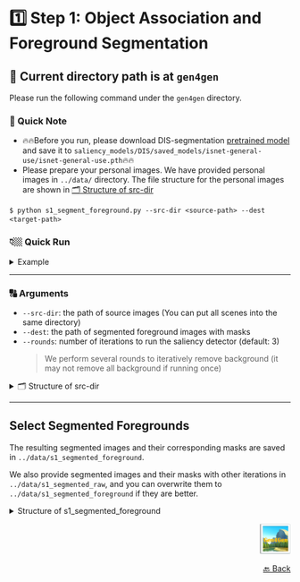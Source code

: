 # 1️⃣ Step 1: Object Association and Foreground Segmentation

## 🚩 Current directory path is at `gen4gen`
Please run the following command under the `gen4gen` directory.

### 🔖 Quick Note
- 🔥🔥Before you run, please download DIS-segmentation [pretrained model](https://drive.google.com/file/d/1XHIzgTzY5BQHw140EDIgwIb53K659ENH/view) and save it to `saliency_models/DIS/saved_models/isnet-general-use/isnet-general-use.pth`🔥🔥
- Please prepare your personal images. We have provided personal images in `../data/` directory. The file structure for the personal images are shown in <a href="#0">🗂 Structure of src-dir</a><br>

```bash=
$ python s1_segment_foreground.py --src-dir <source-path> --dest <target-path>
```

### 👇🏼 Quick Run
<details>
<summary>Example</summary>

```bash=
$ python s1_segment_foreground.py --src-dir ../data/s0_source_images --dest ../data/s1_segmented_foreground
```
</details>

---
### 🔠 Arguments

- `--src-dir`: the path of source images (You can put all scenes into the same directory)
- `--dest`: the path of segmented foreground images with masks
- `--rounds`: number of iterations to run the saliency detector (default: 3)
    > We perform several rounds to iteratively remove background (it may not remove all background if running once)

<details>
<summary><a name="0"></a>🗂 Structure of src-dir</summary>

```shell
../data/s0_source_images
└── cat_dog_houseplant_3objs
    ├── cat
    │   ├── sergey-semin-agQhOHQipoE-unsplash.jpg
    │   └── sergey-semin-bK_Ag4nNZ74-unsplash.jpg
    ├── dog
    │   ├── Copy of 0.jpeg
    │   ├── Copy of 3.jpeg
    │   ├── Copy of 5.jpeg
    │   └── Copy of 6.jpeg
    └── houseplant
        ├── Copy of 1.png
        ├── Copy of 2.png
        ├── Copy of 3.png
        └── Copy of 5.png
└── [folder_of_other_scenes]
    ├── [object_name_1]
    │   ├── [image_name_1.jpg]
    │   ├── ...
    │   └── [image_name_n.jpeg]
    ...
    └── [oject_name_n]
```
</details>

---
## Select Segmented Foregrounds

The resulting segmented images and their corresponding masks are saved in `../data/s1_segmented_foreground`.

We also provide segmented images and their masks with other iterations in `../data/s1_segmented_raw`, and you can overwrite them to `../data/s1_segmented_foreground` if they are better.

<details>
<summary>Structure of s1_segmented_foreground</span></summary>

```shell
../data/s1_segmented_foreground
└── cat_dog_houseplant_3objs
    ├── cat
    │   ├── sergey-semin-agQhOHQipoE-unsplash_result_foreground_isnet.png
    │   ├── sergey-semin-agQhOHQipoE-unsplash_result_mask_isnet.png
    │   ├── sergey-semin-bK_Ag4nNZ74-unsplash_result_foreground_isnet.png
    │   └── sergey-semin-bK_Ag4nNZ74-unsplash_result_mask_isnet.png
    ├── dog
    │   ├── Copy of 0_result_foreground_isnet.png
    │   ├── Copy of 0_result_mask_isnet.png
    │   ├── Copy of 3_result_foreground_isnet.png
    │   ├── Copy of 3_result_mask_isnet.png
    │   ├── Copy of 5_result_foreground_isnet.png
    │   ├── Copy of 5_result_mask_isnet.png
    │   ├── Copy of 6_result_foreground_isnet.png
    │   └── Copy of 6_result_mask_isnet.png
    └── houseplant
        ├── Copy of 1_result_foreground_isnet.png
        ├── Copy of 1_result_mask_isnet.png
        ├── Copy of 2_result_foreground_isnet.png
        ├── Copy of 2_result_mask_isnet.png
        ├── Copy of 3_result_foreground_isnet.png
        ├── Copy of 3_result_mask_isnet.png
        ├── Copy of 5_result_foreground_isnet.png
        └── Copy of 5_result_mask_isnet.png
```
</details>

<p align="right">
      <img src="../assets/Gen4GenLogo.png" alt="Logo" width="" height="55"/>
</p>

<p align="right"><a href="README.md">🔙 Back</a></p>
